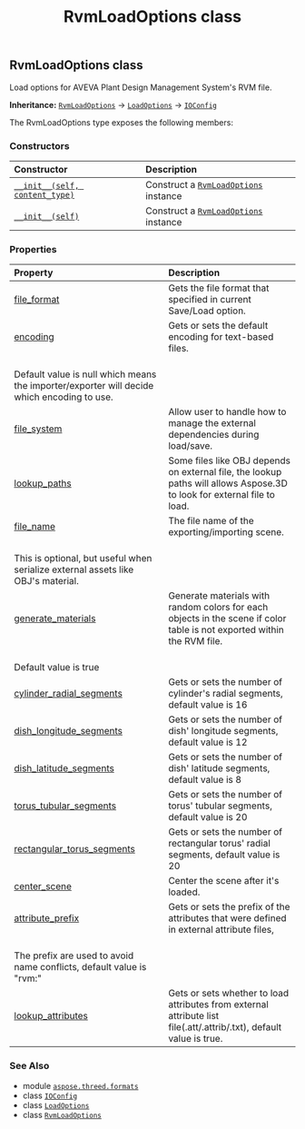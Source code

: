 ﻿---
title: RvmLoadOptions class
second_title: Aspose.3D for Python via .NET API References
description: 
type: docs
weight: 270
url: /python-net/aspose.threed.formats/rvmloadoptions/
is_root: false
---

## RvmLoadOptions class

Load options for AVEVA Plant Design Management System's RVM file.



**Inheritance:** [`RvmLoadOptions`](/3d/python-net/aspose.threed.formats/rvmloadoptions) → 
[`LoadOptions`](/3d/python-net/aspose.threed.formats/loadoptions) → 
[`IOConfig`](/3d/python-net/aspose.threed.formats/ioconfig)



The RvmLoadOptions type exposes the following members:

### Constructors
| Constructor | Description |
| :- | :- |
| [`__init__(self, content_type)`](/3d/python-net/aspose.threed.formats/rvmloadoptions/__init__/#aspose.threed.filecontenttype) | Construct a [`RvmLoadOptions`](/3d/python-net/aspose.threed.formats/rvmloadoptions) instance |
| [`__init__(self)`](/3d/python-net/aspose.threed.formats/rvmloadoptions/__init__/#) | Construct a [`RvmLoadOptions`](/3d/python-net/aspose.threed.formats/rvmloadoptions) instance |


### Properties
| Property | Description |
| :- | :- |
| [file_format](/3d/python-net/aspose.threed.formats/rvmloadoptions/file_format) | Gets the file format that specified in current Save/Load option. |
| [encoding](/3d/python-net/aspose.threed.formats/rvmloadoptions/encoding) | Gets or sets the default encoding for text-based files.<br/>Default value is null which means the importer/exporter will decide which encoding to use. |
| [file_system](/3d/python-net/aspose.threed.formats/rvmloadoptions/file_system) | Allow user to handle how to manage the external dependencies during load/save. |
| [lookup_paths](/3d/python-net/aspose.threed.formats/rvmloadoptions/lookup_paths) | Some files like OBJ depends on external file, the lookup paths will allows Aspose.3D to look for external file to load. |
| [file_name](/3d/python-net/aspose.threed.formats/rvmloadoptions/file_name) | The file name of the exporting/importing scene.<br/>This is optional, but useful when serialize external assets like OBJ's material. |
| [generate_materials](/3d/python-net/aspose.threed.formats/rvmloadoptions/generate_materials) | Generate materials with random colors for each objects in the scene if color table is not exported within the RVM file.<br/>Default value is true |
| [cylinder_radial_segments](/3d/python-net/aspose.threed.formats/rvmloadoptions/cylinder_radial_segments) | Gets or sets the number of cylinder's radial segments, default value is 16 |
| [dish_longitude_segments](/3d/python-net/aspose.threed.formats/rvmloadoptions/dish_longitude_segments) | Gets or sets the number of dish' longitude segments, default value is 12 |
| [dish_latitude_segments](/3d/python-net/aspose.threed.formats/rvmloadoptions/dish_latitude_segments) | Gets or sets the number of dish' latitude segments, default value is 8 |
| [torus_tubular_segments](/3d/python-net/aspose.threed.formats/rvmloadoptions/torus_tubular_segments) | Gets or sets the number of torus' tubular segments, default value is 20 |
| [rectangular_torus_segments](/3d/python-net/aspose.threed.formats/rvmloadoptions/rectangular_torus_segments) | Gets or sets the number of rectangular torus' radial segments, default value is 20 |
| [center_scene](/3d/python-net/aspose.threed.formats/rvmloadoptions/center_scene) | Center the scene after it's loaded. |
| [attribute_prefix](/3d/python-net/aspose.threed.formats/rvmloadoptions/attribute_prefix) | Gets or sets the prefix of the attributes that were defined in external attribute files,<br/>The prefix are used to avoid name conflicts, default value is "rvm:" |
| [lookup_attributes](/3d/python-net/aspose.threed.formats/rvmloadoptions/lookup_attributes) | Gets or sets whether to load attributes from external attribute list file(.att/.attrib/.txt), default value is true. |



### See Also
* module [`aspose.threed.formats`](..)
* class [`IOConfig`](/3d/python-net/aspose.threed.formats/ioconfig)
* class [`LoadOptions`](/3d/python-net/aspose.threed.formats/loadoptions)
* class [`RvmLoadOptions`](/3d/python-net/aspose.threed.formats/rvmloadoptions)
